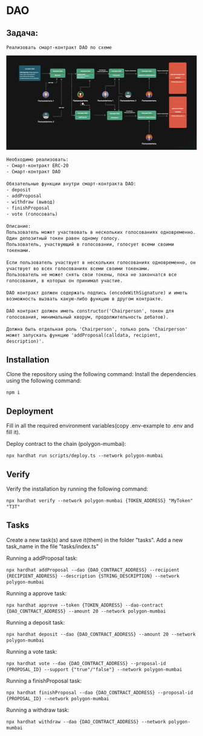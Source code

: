 # DAO

## Задача:
    Реализовать смарт-контракт DAO по схеме
    
![schema](https://github.com/kot2271/DAO_Example/blob/main/schema/schema.png)

    Необходимо реализовать:
    - Смарт-контракт ERC-20
    - Смарт-контракт DAO

    Обязательные функции внутри смарт-контракта DAO:
    - deposit
    - addProposal
    - withdraw (вывод)
    - finishProposal
    - vote (голосовать)

    Описание:
    Пользователь может участвовать в нескольких голосованиях одновременно.
    Один депозитный токен равен одному голосу.
    Пользователь, участвующий в голосовании, голосует всеми своими токенами.

    Если пользователь участвует в нескольких голосованиях одновременно, он участвует во всех голосованиях всеми своими токенами.
    Пользователь не может снять свои токены, пока не закончатся все голосования, в которых он принимал участие.

    DAO контракт должен содержать подпись (encodeWithSignature) и иметь возможность вызвать какую-либо функцию в другом контракте.

    DAO контракт должен иметь constructor('Chairperson', токен для голосования, минимальный кворум, продолжительность дебатов).

    Должна быть отдельная роль 'Chairperson', только роль 'Chairperson' может запускать функцию 'addProposal(calldata, recipient, description)'.

## Installation

Clone the repository using the following command:
Install the dependencies using the following command:
```shell
npm i
```

## Deployment

Fill in all the required environment variables(copy .env-example to .env and fill it). 

Deploy contract to the chain (polygon-mumbai):
```shell
npx hardhat run scripts/deploy.ts --network polygon-mumbai
```

## Verify

Verify the installation by running the following command:
```shell
npx hardhat verify --network polygon-mumbai {TOKEN_ADDRESS} "MyToken" "T3T"
```

## Tasks

Create a new task(s) and save it(them) in the folder "tasks". Add a new task_name in the file "tasks/index.ts"

Running a addProposal task:
```shell
npx hardhat addProposal --dao {DAO_CONTRACT_ADDRESS} --recipient {RECIPIENT_ADDRESS} --description {STRING_DESCRIPTION} --network polygon-mumbai
```

Running a approve task:
```shell
npx hardhat approve --token {TOKEN_ADDRESS} --dao-contract {DAO_CONTRACT_ADDRESS} --amount 20 --network polygon-mumbai
```

Running a deposit task:
```shell
npx hardhat deposit --dao {DAO_CONTRACT_ADDRESS} --amount 20 --network polygon-mumbai
```

Running a vote task:
```shell
npx hardhat vote --dao {DAO_CONTRACT_ADDRESS} --proposal-id {PROPOSAL_ID} --support {"true"/"false"} --network polygon-mumbai
```

Running a finishProposal task:
```shell
npx hardhat finishProposal --dao {DAO_CONTRACT_ADDRESS} --proposal-id {PROPOSAL_ID} --network polygon-mumbai
```

Running a withdraw task:
```shell
npx hardhat withdraw --dao {DAO_CONTRACT_ADDRESS} --network polygon-mumbai
```
